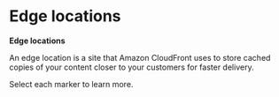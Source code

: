 # Edge locations

**Edge locations**

An edge location is a site that Amazon CloudFront uses to store cached copies of your content closer to your customers for faster delivery.

Select each marker to learn more.
